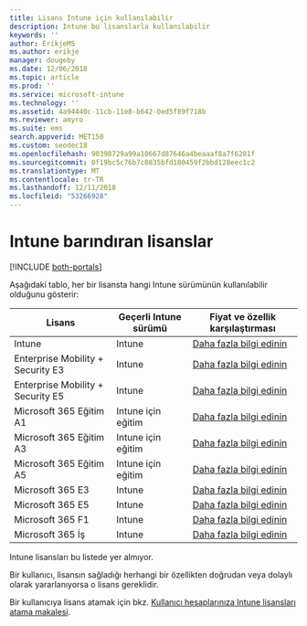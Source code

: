 ```yaml
---
title: Lisans Intune için kullanılabilir
description: Intune bu lisanslarla kullanılabilir
keywords: ''
author: ErikjeMS
ms.author: erikje
manager: dougeby
ms.date: 12/06/2018
ms.topic: article
ms.prod: ''
ms.service: microsoft-intune
ms.technology: ''
ms.assetid: 4a94440c-11cb-11e8-b642-0ed5f89f718b
ms.reviewer: amyro
ms.suite: ems
search.appverid: MET150
ms.custom: seodec18
ms.openlocfilehash: 90398729a99a10667d87646a4beaaaf8a7f6201f
ms.sourcegitcommit: 0f19bc5c76b7c0835bfd180459f2bbd128eec1c2
ms.translationtype: MT
ms.contentlocale: tr-TR
ms.lasthandoff: 12/11/2018
ms.locfileid: "53266928"
---
```

# <a name="licenses-that-include-intune"></a>Intune barındıran lisanslar

[!INCLUDE [both-portals](./includes/note-for-both-portals.md)]

Aşağıdaki tablo, her bir lisansta hangi Intune sürümünün kullanılabilir olduğunu gösterir:

| Lisans | Geçerli Intune sürümü | Fiyat ve özellik karşılaştırması |
|-----------------------------------------------------------------------|-------------------------------------------------------------|---|
| Intune | Intune | [Daha fazla bilgi edinin](https://www.microsoft.com/en-us/cloud-platform/microsoft-intune-pricing) |
| Enterprise Mobility + Security E3 | Intune | [Daha fazla bilgi edinin](https://www.microsoft.com/en-us/cloud-platform/microsoft-intune-pricing) |
| Enterprise Mobility + Security E5 | Intune | [Daha fazla bilgi edinin](https://www.microsoft.com/en-us/cloud-platform/microsoft-intune-pricing) |
| Microsoft 365 Eğitim A1 | Intune için eğitim | [Daha fazla bilgi edinin](https://www.microsoft.com/en-us/education/buy-license/microsoft365/default.aspx#) |
| Microsoft 365 Eğitim A3 | Intune için eğitim | [Daha fazla bilgi edinin](https://www.microsoft.com/en-us/education/buy-license/microsoft365/default.aspx#) |
| Microsoft 365 Eğitim A5 | Intune için eğitim | [Daha fazla bilgi edinin](https://www.microsoft.com/en-us/education/buy-license/microsoft365/default.aspx#) |
| Microsoft 365 E3 | Intune | [Daha fazla bilgi edinin](https://www.microsoft.com/en-US/microsoft-365/enterprise) |
| Microsoft 365 E5 | Intune | [Daha fazla bilgi edinin](https://www.microsoft.com/en-US/microsoft-365/enterprise) |
| Microsoft 365 F1 | Intune | [Daha fazla bilgi edinin](https://www.microsoft.com/en-us/microsoft-365/enterprise/firstline) |
| Microsoft 365 İş | Intune | [Daha fazla bilgi edinin](https://www.microsoft.com/en-us/microsoft-365/business) |

Intune lisansları bu listede yer almıyor.

Bir kullanıcı, lisansın sağladığı herhangi bir özellikten doğrudan veya dolaylı olarak yararlanıyorsa o lisans gereklidir.

Bir kullanıcıya lisans atamak için bkz. [Kullanıcı hesaplarınıza Intune lisansları atama makalesi](licenses-assign.md).

